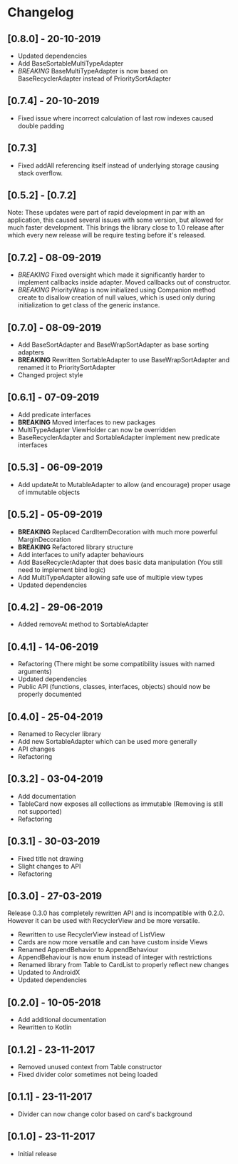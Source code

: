 # Changelog

## [0.8.0] - 20-10-2019

- Updated dependencies
- Add BaseSortableMultiTypeAdapter
- *BREAKING* BaseMultiTypeAdapter is now based on BaseRecyclerAdapter instead of PrioritySortAdapter

## [0.7.4] - 20-10-2019

- Fixed issue where incorrect calculation of last row indexes caused double padding

## [0.7.3]

- Fixed addAll referencing itself instead of underlying storage causing stack overflow.

## [0.5.2] - [0.7.2]

Note: These updates were part of rapid development in par with an application, this caused several issues with some version, but allowed for much faster development.
This brings the library close to 1.0 release after which every new release will be require testing before it's released.

## [0.7.2] - 08-09-2019

- *BREAKING* Fixed oversight which made it significantly harder to implement callbacks inside adapter. Moved callbacks out of constructor.
- *BREAKING* PriorityWrap is now initialized using Companion method create to disallow creation of null values, which is used only during initialization to get class of the generic instance.

## [0.7.0] - 08-09-2019

- Add BaseSortAdapter and BaseWrapSortAdapter as base sorting adapters
- **BREAKING** Rewritten SortableAdapter to use BaseWrapSortAdapter and renamed it to PrioritySortAdapter
- Changed project style

## [0.6.1] - 07-09-2019

- Add predicate interfaces
- **BREAKING** Moved interfaces to new packages
- MultiTypeAdapter ViewHolder can now be overridden
- BaseRecyclerAdapter and SortableAdapter implement new predicate interfaces

## [0.5.3] - 06-09-2019

- Add updateAt to MutableAdapter to allow (and encourage) proper usage of immutable objects

## [0.5.2] - 05-09-2019

- **BREAKING** Replaced CardItemDecoration with much more powerful MarginDecoration
- **BREAKING** Refactored library structure
- Add interfaces to unify adapter behaviours
- Add BaseRecyclerAdapter that does basic data manipulation (You still need to implement bind logic)
- Add MultiTypeAdapter allowing safe use of multiple view types
- Updated dependencies

## [0.4.2] - 29-06-2019

- Added removeAt method to SortableAdapter

## [0.4.1] - 14-06-2019

- Refactoring (There might be some compatibility issues with named arguments)
- Updated dependencies
- Public API (functions, classes, interfaces, objects) should now be properly documented

## [0.4.0] - 25-04-2019

- Renamed to Recycler library
- Add new SortableAdapter which can be used more generally
- API changes
- Refactoring

## [0.3.2] - 03-04-2019

- Add documentation
- TableCard now exposes all collections as immutable (Removing is still not supported)
- Refactoring

## [0.3.1] - 30-03-2019

- Fixed title not drawing
- Slight changes to API
- Refactoring


## [0.3.0] - 27-03-2019

Release 0.3.0 has completely rewritten API and is incompatible with 0.2.0. However it can be used with RecyclerView and be more versatile.

- Rewritten to use RecyclerView instead of ListView
- Cards are now more versatile and can have custom inside Views
- Renamed AppendBehavior to AppendBehaviour
- AppendBehaviour is now enum instead of integer with restrictions
- Renamed library from Table to CardList to properly reflect new changes
- Updated to AndroidX
- Updated dependencies


## [0.2.0] - 10-05-2018

- Add additional documentation
- Rewritten to Kotlin

## [0.1.2] - 23-11-2017

- Removed unused context from Table constructor
- Fixed divider color sometimes not being loaded

## [0.1.1] - 23-11-2017

- Divider can now change color based on card's background

## [0.1.0] - 23-11-2017

- Initial release
